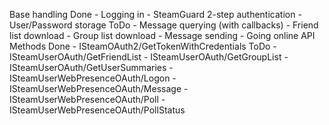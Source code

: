 Base handling
    Done
        - Logging in
        - SteamGuard 2-step authentication
        - User/Password storage
    ToDo
        - Message querying (with callbacks)
        - Friend list download
        - Group list download
        - Message sending
        - Going online
API Methods
    Done
        - ISteamOAuth2/GetTokenWithCredentials
    ToDo
        - ISteamUserOAuth/GetFriendList
        - ISteamUserOAuth/GetGroupList
        - ISteamUserOAuth/GetUserSummaries
        - ISteamUserWebPresenceOAuth/Logon
        - ISteamUserWebPresenceOAuth/Message
        - ISteamUserWebPresenceOAuth/Poll
        - ISteamUserWebPresenceOAuth/PollStatus
